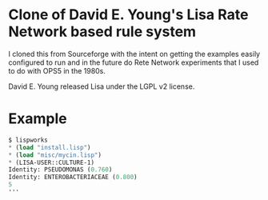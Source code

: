 # Clone of David E. Young's Lisa Rate Network based rule system

I cloned this from Sourceforge with the intent on getting the examples easily configured to run and in the future do Rete Network experiments that I used to do with OPS5 in the 1980s.

David E. Young released Lisa under the LGPL v2 license.

# Example

```lisp
$ lispworks
* (load "install.lisp")
* (load "misc/mycin.lisp")
* (LISA-USER::CULTURE-1)
Identity: PSEUDOMONAS (0.760)
Identity: ENTEROBACTERIACEAE (0.800)
5
'''